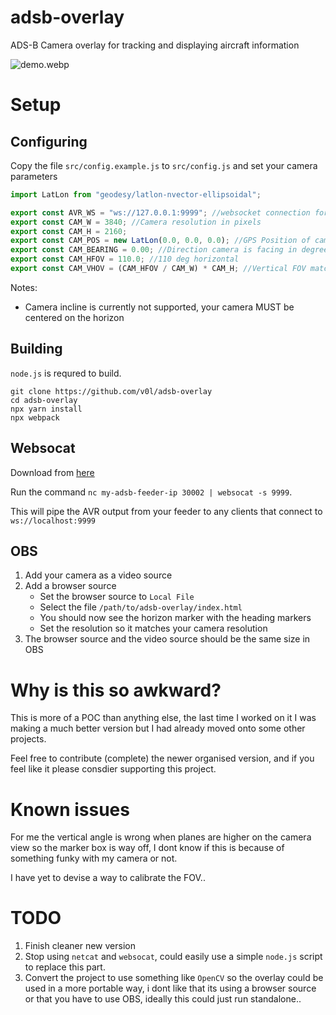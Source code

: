 # adsb-overlay
ADS-B Camera overlay for tracking and displaying aircraft information

![demo.webp](https://v0l.io/adsb_overlay.webp)
# Setup

## Configuring

Copy the file `src/config.example.js` to `src/config.js` and set your camera parameters

```js
import LatLon from "geodesy/latlon-nvector-ellipsoidal";

export const AVR_WS = "ws://127.0.0.1:9999"; //websocket connection for AVR messages
export const CAM_W = 3840; //Camera resolution in pixels
export const CAM_H = 2160;
export const CAM_POS = new LatLon(0.0, 0.0, 0.0); //GPS Position of camera and altitude in meters
export const CAM_BEARING = 0.00; //Direction camera is facing in degrees
export const CAM_HFOV = 110.0; //110 deg horizontal
export const CAM_VHOV = (CAM_HFOV / CAM_W) * CAM_H; //Vertical FOV matches aspect ratio
```
Notes: 
* Camera incline is currently not supported, your camera MUST be centered on the horizon

## Building
`node.js` is requred to build.

```
git clone https://github.com/v0l/adsb-overlay
cd adsb-overlay
npx yarn install
npx webpack
```

## Websocat
Download from [here](https://github.com/vi/websocat/releases)

Run the command `nc my-adsb-feeder-ip 30002 | websocat -s 9999`.

This will pipe the AVR output from your feeder to any clients that connect to `ws://localhost:9999`

## OBS

1. Add your camera as a video source
2. Add a browser source
   - Set the browser source to `Local File`
   - Select the file `/path/to/adsb-overlay/index.html`
   - You should now see the horizon marker with the heading markers
   - Set the resolution so it matches your camera resolution
3. The browser source and the video source should be the same size in OBS

# Why is this so awkward?

This is more of a POC than anything else, the last time I worked on it I was making a much better
version but I had already moved onto some other projects.

Feel free to contribute (complete) the newer organised version, and if you feel like it please consdier supporting this project.

# Known issues

For me the vertical angle is wrong when planes are higher on the camera view so the marker box is way off, 
I dont know if this is because of something funky with my camera or not.

I have yet to devise a way to calibrate the FOV..

# TODO
1. Finish cleaner new version
2. Stop using `netcat` and `websocat`, could easily use a simple `node.js` script to replace this part.
3. Convert the project to use something like `OpenCV` so the overlay could be used in a more portable way, i dont like that its using a browser source or that you have to use OBS, ideally this could just run standalone..